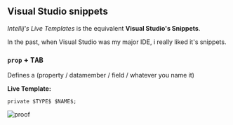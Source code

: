 ## Visual Studio snippets
*Intellij's Live Templates* is the equivalent **Visual Studio's Snippets**. 

In the past, when Visual Studio was my major IDE, i really liked it's snippets. 


### `prop` + <kbd>TAB</kbd>

Defines a (property / datamember / field / whatever you name it)

**Live Template:**
```
private $TYPE$ $NAME$;
```

![proof](https://cloud.githubusercontent.com/assets/1287098/12167342/4dd019ac-b534-11e5-8011-6cda7abbf3e1.gif)
